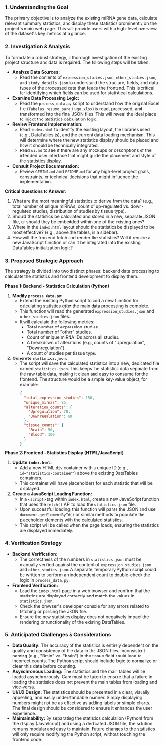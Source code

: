 ### 1. Understanding the Goal

The primary objective is to analyze the existing miRNA gene data, calculate relevant summary statistics, and display these statistics prominently on the project's main web page. This will provide users with a high-level overview of the dataset's key metrics at a glance.

### 2. Investigation & Analysis

To formulate a robust strategy, a thorough investigation of the existing project structure and data is required. The following steps will be taken:

*   **Analyze Data Sources:**
    *   Read the contents of `expression_studies.json`, `other_studies.json`, and `study_details.json` to understand the structure, fields, and data types of the processed data that feeds the frontend. This is critical for identifying which fields can be used for statistical calculations.
*   **Examine Data Processing Logic:**
    *   Read the `process_data.py` script to understand how the original Excel file (`Tabelas_resumo_para_Hugo.xlsx`) is read, processed, and transformed into the final JSON files. This will reveal the ideal place to inject the statistics calculation logic.
*   **Review Frontend Implementation:**
    *   Read `index.html` to identify the existing layout, the libraries used (e.g., DataTables.js), and the current data loading mechanism. This will determine where the new statistics display should be placed and how it should be technically integrated.
    *   Read `ui.md` to see if there are any mockups or descriptions of the intended user interface that might guide the placement and style of the statistics display.
*   **Consult Project Documentation:**
    *   Review `GEMINI.md` and `README.md` for any high-level project goals, constraints, or technical decisions that might influence the implementation.

**Critical Questions to Answer:**

1.  What are the most meaningful statistics to derive from the data? (e.g., total number of unique miRNAs, count of up-regulated vs. down-regulated studies, distribution of studies by tissue type).
2.  Should the statistics be calculated and stored in a new, separate JSON file, or should they be embedded within one of the existing ones?
3.  Where in the `index.html` layout should the statistics be displayed to be most effective? (e.g., above the tables, in a sidebar).
4.  How will the frontend fetch and render the statistics? Will it require a new JavaScript function or can it be integrated into the existing DataTables initialization logic?

### 3. Proposed Strategic Approach

The strategy is divided into two distinct phases: backend data processing to calculate the statistics and frontend development to display them.

**Phase 1: Backend - Statistics Calculation (Python)**

1.  **Modify `process_data.py`:**
    *   Extend the existing Python script to add a new function for calculating statistics *after* the main data processing is complete.
    *   This function will read the generated `expression_studies.json` and `other_studies.json` files.
    *   It will calculate the following metrics:
        *   Total number of expression studies.
        *   Total number of "other" studies.
        *   Count of unique miRNA IDs across all studies.
        *   A breakdown of alterations (e.g., counts of "Upregulation", "Downregulation").
        *   A count of studies per tissue type.
2.  **Generate `statistics.json`:**
    *   The script will save the calculated statistics into a new, dedicated file named `statistics.json`. This keeps the statistics data separate from the raw table data, making it clean and easy to consume for the frontend. The structure would be a simple key-value object, for example:
        ```json
        {
          "total_expression_studies": 150,
          "unique_mirnas": 85,
          "alteration_counts": {
            "Upregulation": 70,
            "Downregulation": 80
          },
          "tissue_counts": {
            "Brain": 50,
            "Blood": 100
          }
        }
        ```

**Phase 2: Frontend - Statistics Display (HTML/JavaScript)**

1.  **Update `index.html`:**
    *   Add a new HTML `div` container with a unique ID (e.g., `id="statistics-container"`) above the existing DataTables containers.
    *   This container will have placeholders for each statistic that will be displayed.
2.  **Create a JavaScript Loading Function:**
    *   In a `<script>` tag within `index.html`, create a new JavaScript function that uses the `fetch()` API to load the `statistics.json` file.
    *   Upon successful loading, this function will parse the JSON and use `document.getElementById()` or similar methods to populate the placeholder elements with the calculated statistics.
    *   This script will be called when the page loads, ensuring the statistics are displayed immediately.

### 4. Verification Strategy

*   **Backend Verification:**
    *   The correctness of the numbers in `statistics.json` must be manually verified against the content of `expression_studies.json` and `other_studies.json`. A separate, temporary Python script could be written to perform an independent count to double-check the logic in `process_data.py`.
*   **Frontend Verification:**
    *   Load the `index.html` page in a web browser and confirm that the statistics are displayed correctly and match the values in `statistics.json`.
    *   Check the browser's developer console for any errors related to fetching or parsing the JSON file.
    *   Ensure the new statistics display does not negatively impact the rendering or functionality of the existing DataTables.

### 5. Anticipated Challenges & Considerations

*   **Data Quality:** The accuracy of the statistics is entirely dependent on the quality and consistency of the data in the JSON files. Inconsistent naming (e.g., "Brain" vs. "brain") in the tissue field could lead to incorrect counts. The Python script should include logic to normalize or clean this data before counting.
*   **Asynchronous Loading:** The statistics and the main tables will be loaded asynchronously. Care must be taken to ensure that a failure in loading the statistics does not prevent the main tables from loading and vice-versa.
*   **UI/UX Design:** The statistics should be presented in a clear, visually appealing, and easily understandable manner. Simply displaying numbers might not be as effective as adding labels or simple charts. The final design should be considered to ensure it enhances the user experience.
*   **Maintainability:** By separating the statistics calculation (Python) from the display (JavaScript) and using a dedicated JSON file, the solution remains modular and easy to maintain. Future changes to the statistics will only require modifying the Python script, without touching the frontend code.